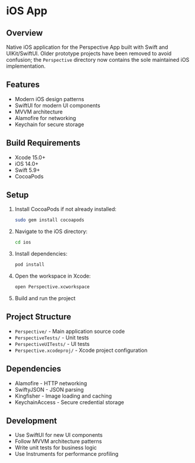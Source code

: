 # iOS App

## Overview

Native iOS application for the Perspective App built with Swift and UIKit/SwiftUI.
Older prototype projects have been removed to avoid confusion; the `Perspective`
directory now contains the sole maintained iOS implementation.

## Features

- Modern iOS design patterns
- SwiftUI for modern UI components
- MVVM architecture
- Alamofire for networking
- Keychain for secure storage

## Build Requirements

- Xcode 15.0+
- iOS 14.0+
- Swift 5.9+
- CocoaPods

## Setup

1. Install CocoaPods if not already installed:
   ```bash
   sudo gem install cocoapods
   ```

2. Navigate to the iOS directory:
   ```bash
   cd ios
   ```

3. Install dependencies:
   ```bash
   pod install
   ```

4. Open the workspace in Xcode:
   ```bash
   open Perspective.xcworkspace
   ```

5. Build and run the project

## Project Structure

- `Perspective/` - Main application source code
- `PerspectiveTests/` - Unit tests
- `PerspectiveUITests/` - UI tests
- `Perspective.xcodeproj/` - Xcode project configuration

## Dependencies

- Alamofire - HTTP networking
- SwiftyJSON - JSON parsing
- Kingfisher - Image loading and caching
- KeychainAccess - Secure credential storage

## Development

- Use SwiftUI for new UI components
- Follow MVVM architecture patterns
- Write unit tests for business logic
- Use Instruments for performance profiling
